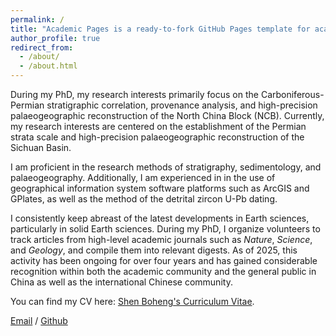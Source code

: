 ```yaml
---
permalink: /
title: "Academic Pages is a ready-to-fork GitHub Pages template for academic personal websites"
author_profile: true
redirect_from: 
  - /about/
  - /about.html
---
```



During my PhD, my research interests primarily focus on the Carboniferous-Permian stratigraphic correlation, provenance analysis, and high-precision palaeogeographic reconstruction of the North China Block (NCB). Currently, my research interests are centered on the establishment of the Permian strata scale and high-precision palaeogeographic reconstruction of the Sichuan Basin.

I am proficient in the research methods of stratigraphy, sedimentology, and palaeogeography. Additionally, I am experienced in in the use of geographical information system software platforms such as ArcGIS and GPlates, as well as the method of the detrital zircon U-Pb dating.

I consistently keep abreast of the latest developments in Earth sciences, particularly in solid Earth sciences. During my PhD, I organize volunteers to track articles from high-level academic journals such as _Nature_, _Science_, and _Geology_, and compile them into relevant digests. As of 2025, this activity has been ongoing for over four years and has gained considerable recognition within both the academic community and the general public in China as well as the international Chinese community.

You can find my CV here: [Shen Boheng's Curriculum Vitae](../assets/Curriculum_Vitae.pdf).

[Email](bhshen@nigpas.ac.cn) / [Github](https://github.com/Geologist2014/shenboheng.github.io)

